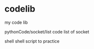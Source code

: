 codelib
=======

my code lib

pythonCode/socket/list		code list of socket 

shell						shell script to practice	
